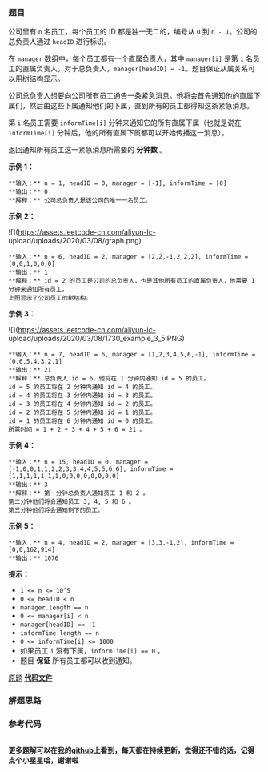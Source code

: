 ### 题目
公司里有 `n` 名员工，每个员工的 ID 都是独一无二的，编号从 `0` 到 `n - 1`。公司的总负责人通过 `headID` 进行标识。

在 `manager` 数组中，每个员工都有一个直属负责人，其中 `manager[i]` 是第 `i`
名员工的直属负责人。对于总负责人，`manager[headID] = -1`。题目保证从属关系可以用树结构显示。

公司总负责人想要向公司所有员工通告一条紧急消息。他将会首先通知他的直属下属们，然后由这些下属通知他们的下属，直到所有的员工都得知这条紧急消息。

第 `i` 名员工需要 `informTime[i]` 分钟来通知它的所有直属下属（也就是说在 `informTime[i]`
分钟后，他的所有直属下属都可以开始传播这一消息）。

返回通知所有员工这一紧急消息所需要的 **分钟数** 。



**示例 1：**

    
    
    **输入：** n = 1, headID = 0, manager = [-1], informTime = [0]
    **输出：** 0
    **解释：** 公司总负责人是该公司的唯一一名员工。
    

**示例 2：**

![](https://assets.leetcode-cn.com/aliyun-lc-
upload/uploads/2020/03/08/graph.png)

    
    
    **输入：** n = 6, headID = 2, manager = [2,2,-1,2,2,2], informTime = [0,0,1,0,0,0]
    **输出：** 1
    **解释：** id = 2 的员工是公司的总负责人，也是其他所有员工的直属负责人，他需要 1 分钟来通知所有员工。
    上图显示了公司员工的树结构。
    

**示例 3：**

![](https://assets.leetcode-cn.com/aliyun-lc-
upload/uploads/2020/03/08/1730_example_3_5.PNG)

    
    
    **输入：** n = 7, headID = 6, manager = [1,2,3,4,5,6,-1], informTime = [0,6,5,4,3,2,1]
    **输出：** 21
    **解释：** 总负责人 id = 6。他将在 1 分钟内通知 id = 5 的员工。
    id = 5 的员工将在 2 分钟内通知 id = 4 的员工。
    id = 4 的员工将在 3 分钟内通知 id = 3 的员工。
    id = 3 的员工将在 4 分钟内通知 id = 2 的员工。
    id = 2 的员工将在 5 分钟内通知 id = 1 的员工。
    id = 1 的员工将在 6 分钟内通知 id = 0 的员工。
    所需时间 = 1 + 2 + 3 + 4 + 5 + 6 = 21 。
    

**示例 4：**

    
    
    **输入：** n = 15, headID = 0, manager = [-1,0,0,1,1,2,2,3,3,4,4,5,5,6,6], informTime = [1,1,1,1,1,1,1,0,0,0,0,0,0,0,0]
    **输出：** 3
    **解释：** 第一分钟总负责人通知员工 1 和 2 。
    第二分钟他们将会通知员工 3, 4, 5 和 6 。
    第三分钟他们将会通知剩下的员工。
    

**示例 5：**

    
    
    **输入：** n = 4, headID = 2, manager = [3,3,-1,2], informTime = [0,0,162,914]
    **输出：** 1076
    



**提示：**

  * `1 <= n <= 10^5`
  * `0 <= headID < n`
  * `manager.length == n`
  * `0 <= manager[i] < n`
  * `manager[headID] == -1`
  * `informTime.length == n`
  * `0 <= informTime[i] <= 1000`
  * 如果员工 `i` 没有下属，`informTime[i] == 0` 。
  * 题目 **保证** 所有员工都可以收到通知。

[原题](https://leetcode-cn.com/problems/time-needed-to-inform-all-employees/)    **[代码文件]()**


### 解题思路




### 参考代码

```go


```




**更多题解可以在我的[github](https://github.com/LZH139/leetcode_Go)上看到，每天都在持续更新，觉得还不错的话，记得点个小星星哈，谢谢啦**
